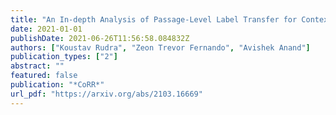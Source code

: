 ```yaml
---
title: "An In-depth Analysis of Passage-Level Label Transfer for Contextual Document Ranking"
date: 2021-01-01
publishDate: 2021-06-26T11:56:58.084832Z
authors: ["Koustav Rudra", "Zeon Trevor Fernando", "Avishek Anand"]
publication_types: ["2"]
abstract: ""
featured: false
publication: "*CoRR*"
url_pdf: "https://arxiv.org/abs/2103.16669"
---
```


